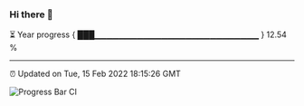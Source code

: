 ### Hi there 👋

⏳ Year progress { ███▁▁▁▁▁▁▁▁▁▁▁▁▁▁▁▁▁▁▁▁▁▁▁▁▁▁▁ } 12.54 %

---

⏰ Updated on Tue, 15 Feb 2022 18:15:26 GMT

![Progress Bar CI](https://github.com/liununu/liununu/workflows/Progress%20Bar%20CI/badge.svg)
